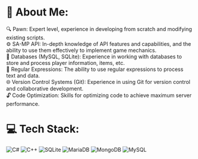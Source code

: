 # 💫 About Me:
🔍 Pawn: Expert level, experience in developing from scratch and modifying existing scripts.<br>⚙️ SA-MP API: In-depth knowledge of API features and capabilities, and the ability to use them effectively to implement game mechanics.<br>🧠 Databases (MySQL, SQLite): Experience in working with databases to store and process player information, items, etc.<br>🎲 Regular Expressions: The ability to use regular expressions to process text and data.<br>🌐 Version Control Systems (Git): Experience in using Git for version control and collaborative development.<br>🔓 Code Optimization: Skills for optimizing code to achieve maximum server performance.


# 💻 Tech Stack:
![C#](https://img.shields.io/badge/c%23-%23239120.svg?style=for-the-badge&logo=csharp&logoColor=white) ![C++](https://img.shields.io/badge/c++-%2300599C.svg?style=for-the-badge&logo=c%2B%2B&logoColor=white) ![SQLite](https://img.shields.io/badge/sqlite-%2307405e.svg?style=for-the-badge&logo=sqlite&logoColor=white) ![MariaDB](https://img.shields.io/badge/MariaDB-003545?style=for-the-badge&logo=mariadb&logoColor=white) ![MongoDB](https://img.shields.io/badge/MongoDB-%234ea94b.svg?style=for-the-badge&logo=mongodb&logoColor=white) ![MySQL](https://img.shields.io/badge/mysql-4479A1.svg?style=for-the-badge&logo=mysql&logoColor=white)
